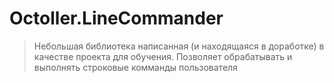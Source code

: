 # Octoller.LineCommander
> Небольшая библиотека написанная (и находящаяся в доработке) в качестве проекта для обучения.
> Позволяет обрабатывать и выполнять строковые комманды пользователя
